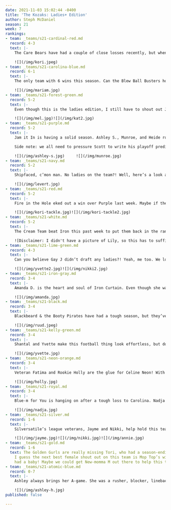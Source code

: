 ```yaml
---
date: 2021-11-03 15:02:44 -0400
title: 'The Kozaks: Ladies+ Edition'
author: Steph McDaniel
season: 21
week: 7
rankings:
- team: _teams/s21-cardinal-red.md
  record: 4-3
  text: |-
    The Care Bears have had a couple of close losses recently, but when you’re writing the Kozaks, you put your team #1! The only team with FOUR women: yours truly, Sasha, Kori, and Stacey. We have really missed Stacey’s presence on the field since her injury, but she and Jewel can be seen on the sidelines as the Care Bears’ biggest fans! Shout out to Kori for Wig of the Day this past weekend!

    ![](/img/kori.jpeg)
- team: _teams/s21-carolina-blue.md
  record: 6-1
  text: |-
    The only team with 6 wins this season. Can the Blew Ball Busters hold on through playoffs? I guess it all depends on if they have their fearless, athletic, speedster, Mariam! With high energy, kindness, and skill, Mariam is the key! Honestly, she would fit right in with the Care Bears :)

    ![](/img/mariam.jpg)
- team: _teams/s21-forest-green.md
  record: 5-2
  text: |-
    Even though this is the ladies edition, I still have to shout out Jordan and admit when I’m wrong. I ate my words this past Sunday when Jordan showed me up - he had something to prove and he did it. Alright, back to the stars of Into the Thicc of It: Mel and Kat! Kat’s out with a calf injury, but Capt. Austin is hoping her reliable hands and veteran route-running will be back for playoffs! Mel is an impressive player and an awesome teammate. Mel is known for her toughness and willingness to stick her nose in the action - her positive attitude and grit are huge assets to this team!

    ![](/img/mel.jpg)![](/img/kat2.jpg)
- team: _teams/s21-purple.md
  record: 5-2
  text: |-
    Jam it In is having a solid season. Ashley S., Munroe, and Heide round out this scrappy team! Although I think I’ve seen Heide at more social events than actual games. Let’s be honest though, partying is a big part of what makes Purple, Jam it In! Ashley got her first DCGFFL TD in Week 6, and Munroe got a crucial goal line pick to help Purple beat White in Week 4!

    Side note: we all need to pressure Scott to write his playoff predictions in The Kozaks after Week 8!

    ![](/img/ashley-s.jpg)     ![](/img/munroe.jpg)
- team: _teams/s21-navy.md
  record: 5-2
  text: |-
    Shipfaced, c’mon man. No ladies on the team?! Well, here’s a look at Levert regretting that decision and making sure his equipment is still in check.

    ![](/img/levert.jpg)
- team: _teams/s21-red.md
  record: 5-2
  text: |-
    Fire in the Hole eked out a win over Purple last week. Maybe if they had some ladies, it would’ve been a blowout! Here’s some pictures of the awesomeness they’re missing out on. Specifically, Kori tackling Ben H.

    ![](/img/kori-tackle.jpg)![](/img/kori-tackle2.jpg)
- team: _teams/s21-white.md
  record: 5-2
  text: |-
    The Cream Team beat Iron this past week to put them back in the rankings after a forfeit the week before. Another team with no ladies, but as Vincent would say, Bryan S. is “just one of the girls.” Oh, and Jeff M. has one of the cutest little ladies on the sidelines: Lily! What a sweetheart!

    ![Disclaimer: I didn't have a picture of Lily, so this has to suffice.](/img/bryan-s.jpg)
- team: _teams/s21-lime-green.md
  record: 4-3
  text: |-
    Can you believe Gay J didn’t draft any ladies?! Yeah, me too. We love Capt. Darryl though, so we’ll let it slide…here’s some badass ladies of the league anyway.

    ![](/img/yvette2.jpg)![](/img/nikki2.jpg)
- team: _teams/s21-iron-gray.md
  record: 3-4
  text: |-
    Amanda D. is the heart and soul of Iron Curtain. Even though she was a little hungover this past Sunday, she still brought a high level of energy to the team. She even got called for an illegal rush when she wasn’t rushing on that play. Hmm, who reffed that game?? Her speed and enthusiasm are huge for this team. Capt. Joe is right to want her in the running for Female Rookie of the Season!

    ![](/img/amanda.jpg)
- team: _teams/s21-black.md
  record: 3-4
  text: |-
    Blackbeard & the Booty Pirates have had a tough season, but they’ve been rallying thanks to Caroline! And let’s not forget everyone’s favorite sideline morale booster, Sam C., who got their dog into a rainbow costume for the game!

    ![](/img/ruud.jpeg)
- team: _teams/s21-kelly-green.md
  record: 3-4
  text: |-
    Shantal and Yvette make this football thing look effortless, but don’t be fooled by their cute faces. They’re fierce underneath! The Cadet Kellys are lucky to have these two.

    ![](/img/yvette.jpg)
- team: _teams/s21-neon-orange.md
  record: 3-4
  text: |-
    Veteran Fatima and Rookie Holly are the glue for Celine Neon! With Holly’s sure hands, you’d think she’s been playing in the league since the beginning. Fatima brings some savage speed. These ladies are not to be trifled with.

    ![](/img/holly.jpg)
- team: _teams/s21-royal.md
  record: 3-4
  text: |-
    Blue-m for You is hanging on after a tough loss to Carolina. Nadja plays a key role on this team. Her offensive blocking and ability to read the field helps to set up some clutch plays!

    ![](/img/nadja.jpg)
- team: _teams/s21-silver.md
  record: 1-6
  text: |-
    Silversatile’s league veterans, Jayme and Nikki, help hold this team together, while Annie rounds them out. In Capt. Jorge’s words, “The term rookie doesn't quite apply to our defensive minded, Raven loving, tequila swilling bad ass...Don't let the dimples fool you - she already has your flags.” If only this team had a few more games before playoffs, I think they’re really finding their stride.

    ![](/img/jayme.jpg)![](/img/nikki.jpg)![](/img/annie.jpg)
- team: _teams/s21-gold.md
  record: 1-6
  text: The Golden Gurls are really missing Tori, who had a season-ending injury.
    I guess the next best female shout out on this team is Mop Top’s wife who just
    had a baby! Maybe we could get New-momma M out there to help this team.
- team: _teams/s21-atomic-blue.md
  record: 0-7
  text: |-
    Ashley always brings her A-game. She was a rusher, blocker, linebacker, and receiver all in one game this past week! And wore a badass mullet wig...if you don’t know her, you should.

    ![](/img/ashley-h.jpg)
published: false

---
```

